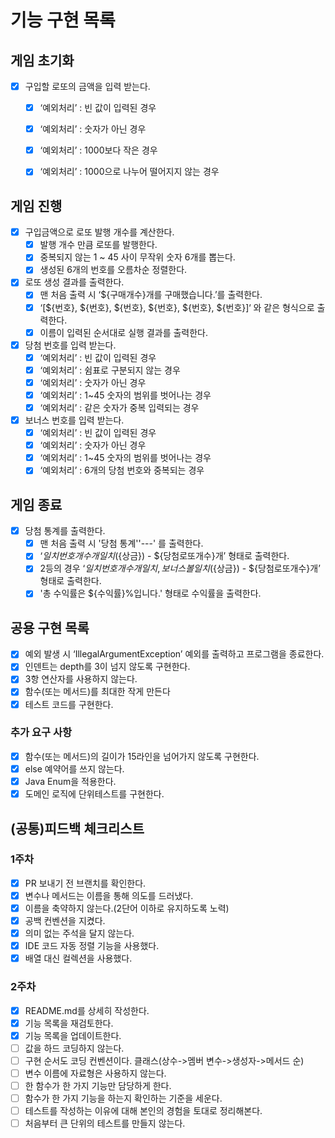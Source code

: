 # 기능 구현 목록
## 게임 초기화
- [x] 구입할 로또의 금액을 입력 받는다.
  - [x] ‘예외처리’ : 빈 값이 입력된 경우
  - [x] ‘예외처리’ : 숫자가 아닌 경우 
  - [x] ‘예외처리’ : 1000보다 작은 경우 
  - [x] ‘예외처리’ : 1000으로 나누어 떨어지지 않는 경우 


## 게임 진행
- [x] 구입금액으로 로또 발행 개수를 계산한다.
  - [x] 발행 개수 만큼 로또를 발행한다.
  - [x] 중복되지 않는 1 ~ 45 사이 무작위 숫자 6개를 뽑는다.
  - [x] 생성된 6개의 번호를 오름차순 정렬한다.

- [x] 로또 생성 결과를 출력한다.
  - [x] 맨 처음 출력 시 ‘${구매개수}개를 구매했습니다.’를 출력한다.
  - [x] ‘[${번호}, ${번호}, ${번호}, ${번호}, ${번호}, ${번호}]‘ 와 같은 형식으로 출력한다.
  - [x] 이름이 입력된 순서대로 실행 결과를 출력한다.

- [x] 당첨 번호를 입력 받는다.
  - [x] ‘예외처리’ : 빈 값이 입력된 경우
  - [X] ‘예외처리’ : 쉼표로 구분되지 않는 경우
  - [x] ‘예외처리’ : 숫자가 아닌 경우
  - [x] ‘예외처리’ : 1~45 숫자의 범위를 벗어나는 경우
  - [x] ‘예외처리’ : 같은 숫자가 중복 입력되는 경우

- [x] 보너스 번호를 입력 받는다.
  - [x] ‘예외처리’ : 빈 값이 입력된 경우
  - [x] ‘예외처리’ : 숫자가 아닌 경우
  - [x] ‘예외처리’ : 1~45 숫자의 범위를 벗어나는 경우
  - [x] ‘예외처리’ : 6개의 당첨 번호와 중복되는 경우

## 게임 종료
- [x] 당첨 통계를 출력한다.
  - [x] 맨 처음 출력 시 '당첨 통계''---' 를 출력한다.
  - [x] ‘${일치번호개수}개 일치 (${상금}) - ${당첨로또개수}개’ 형태로 출력한다.
  - [x] 2등의 경우 ‘${일치번호개수}개 일치, 보너스 볼 일치 (${상금}) - ${당첨로또개수}개’ 형태로 출력한다.
  - [x] '총 수익률은 ${수익률}%입니다.' 형태로 수익률을 출력한다.

## 공용 구현 목록
- [X] 예외 발생 시 ‘IllegalArgumentException’ 예외를 출력하고 프로그램을 종료한다.
- [x] 인덴트는 depth를 3이 넘지 않도록 구현한다.
- [x] 3항 연산자를 사용하지 않는다.
- [x] 함수(또는 메서드)를 최대한 작게 만든다
- [x] 테스트 코드를 구현한다.
### 추가 요구 사항
- [x] 함수(또는 메서드)의 길이가 15라인을 넘어가지 않도록 구현한다.
- [x] else 예약어를 쓰지 않는다.
- [x] Java Enum을 적용한다.
- [x] 도메인 로직에 단위테스트를 구현한다.

## (공통)피드백 체크리스트
### 1주차
- [x] PR 보내기 전 브랜치를 확인한다.
- [x] 변수나 메서드는 이름을 통해 의도를 드러냈다.
- [x] 이름을 축약하지 않는다.(2단어 이하로 유지하도록 노력)
- [x] 공백 컨벤션을 지켰다.
- [x] 의미 없는 주석을 달지 않는다.
- [x] IDE 코드 자동 정렬 기능을 사용했다.
- [x] 배열 대신 컬렉션을 사용했다.

### 2주차
- [x] README.md를 상세히 작성한다.
- [x] 기능 목록을 재검토한다.
- [x] 기능 목록을 업데이트한다.
- [ ] 값을 하드 코딩하지 않는다.
- [ ] 구현 순서도 코딩 컨벤션이다. 클래스(상수->멤버 변수->생성자->메서드 순)
- [ ] 변수 이름에 자료형은 사용하지 않는다.
- [ ] 한 함수가 한 가지 기능만 담당하게 한다.
- [ ] 함수가 한 가지 기능을 하는지 확인하는 기준을 세운다.
- [ ] 테스트를 작성하는 이유에 대해 본인의 경험을 토대로 정리해본다.
- [ ] 처음부터 큰 단위의 테스트를 만들지 않는다.